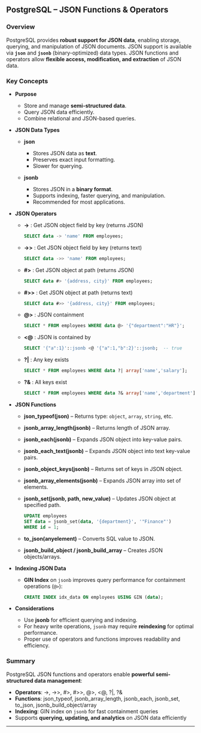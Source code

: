 ## PostgreSQL – JSON Functions & Operators

### Overview

PostgreSQL provides **robust support for JSON data**, enabling storage, querying, and manipulation of JSON documents. JSON support is available via **`json`** and **`jsonb`** (binary-optimized) data types. JSON functions and operators allow **flexible access, modification, and extraction** of JSON data.

### Key Concepts

* **Purpose**

  * Store and manage **semi-structured data**.
  * Query JSON data efficiently.
  * Combine relational and JSON-based queries.

* **JSON Data Types**

  * **json**

    * Stores JSON data as **text**.
    * Preserves exact input formatting.
    * Slower for querying.
  * **jsonb**

    * Stores JSON in a **binary format**.
    * Supports indexing, faster querying, and manipulation.
    * Recommended for most applications.

* **JSON Operators**

  * **->** : Get JSON object field by key (returns JSON)

    ```sql
    SELECT data -> 'name' FROM employees;
    ```
  * **->>** : Get JSON object field by key (returns text)

    ```sql
    SELECT data ->> 'name' FROM employees;
    ```
  * **#>** : Get JSON object at path (returns JSON)

    ```sql
    SELECT data #> '{address, city}' FROM employees;
    ```
  * **#>>** : Get JSON object at path (returns text)

    ```sql
    SELECT data #>> '{address, city}' FROM employees;
    ```
  * **@>** : JSON containment

    ```sql
    SELECT * FROM employees WHERE data @> '{"department":"HR"}';
    ```
  * **<@** : JSON is contained by

    ```sql
    SELECT '{"a":1}'::jsonb <@ '{"a":1,"b":2}'::jsonb;  -- true
    ```
  * **?|** : Any key exists

    ```sql
    SELECT * FROM employees WHERE data ?| array['name','salary'];
    ```
  * **?&** : All keys exist

    ```sql
    SELECT * FROM employees WHERE data ?& array['name','department'];
    ```

* **JSON Functions**

  * **json\_typeof(json)** – Returns type: `object`, `array`, `string`, etc.
  * **jsonb\_array\_length(jsonb)** – Returns length of JSON array.
  * **jsonb\_each(jsonb)** – Expands JSON object into key-value pairs.
  * **jsonb\_each\_text(jsonb)** – Expands JSON object into text key-value pairs.
  * **jsonb\_object\_keys(jsonb)** – Returns set of keys in JSON object.
  * **jsonb\_array\_elements(jsonb)** – Expands JSON array into set of elements.
  * **jsonb\_set(jsonb, path, new\_value)** – Updates JSON object at specified path.

    ```sql
    UPDATE employees
    SET data = jsonb_set(data, '{department}', '"Finance"')
    WHERE id = 1;
    ```
  * **to\_json(anyelement)** – Converts SQL value to JSON.
  * **jsonb\_build\_object / jsonb\_build\_array** – Creates JSON objects/arrays.

* **Indexing JSON Data**

  * **GIN Index** on `jsonb` improves query performance for containment operations (`@>`):

    ```sql
    CREATE INDEX idx_data ON employees USING GIN (data);
    ```

* **Considerations**

  * Use **jsonb** for efficient querying and indexing.
  * For heavy write operations, `jsonb` may require **reindexing** for optimal performance.
  * Proper use of operators and functions improves readability and efficiency.

### Summary

PostgreSQL JSON functions and operators enable **powerful semi-structured data management**:

* **Operators**: ->, ->>, #>, #>>, @>, <@, ?|, ?&
* **Functions**: json\_typeof, jsonb\_array\_length, jsonb\_each, jsonb\_set, to\_json, jsonb\_build\_object/array
* **Indexing**: GIN index on `jsonb` for fast containment queries
* Supports **querying, updating, and analytics** on JSON data efficiently

---
